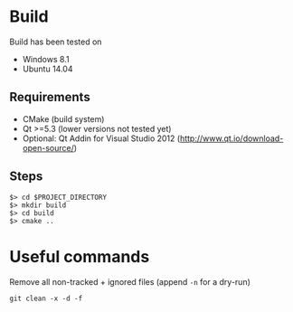 # Build

Build has been tested on
- Windows 8.1
- Ubuntu 14.04

## Requirements

- CMake (build system)
- Qt >=5.3 (lower versions not tested yet)
- Optional: Qt Addin for Visual Studio 2012 (http://www.qt.io/download-open-source/)

## Steps
```
$> cd $PROJECT_DIRECTORY
$> mkdir build
$> cd build
$> cmake ..
```


# Useful commands

Remove all non-tracked + ignored files (append `-n` for a dry-run)
```
git clean -x -d -f
```


